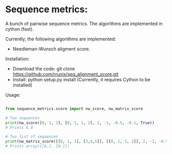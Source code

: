 # Sequence metrics: 
A bunch of pairwise sequence metrics. The algorithms are implemented in cython (fast).

Currently, the following algorithms are implemented:
* Needleman-Wunsch aligment score.

Installation:
 * Download the code: git clone https://github.com/rrunix/seq_alignment_score.git
 * Install: python setup.py install (Currently, it requires Cython to be installed)

Usage:
```python

from sequence_metrics.score import nw_score, nw_matrix_score

# Two sequences
print(nw_score([0, 1, 1], [0, 1, 1, 2], 2, -1, -0.5, -0.1, True))
# Prints 6.0

# Two list of sequences
print(nw_matrix_score([[0, 1, 1], [3,4,5]], [[0, 1, 1, 2]], 2, -1, -0.5, -0.1, True))
# Prints array([[6.], [0.]])
```

